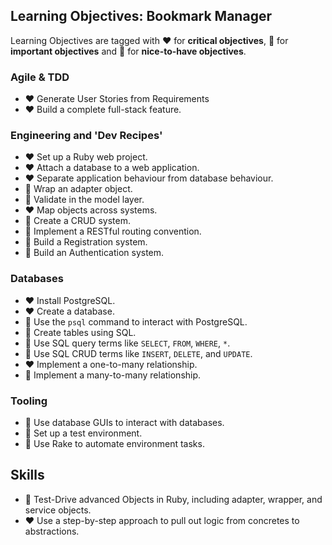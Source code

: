 ## Learning Objectives: Bookmark Manager

Learning Objectives are tagged with :heart: for **critical objectives**, :yellow_heart: for **important objectives** and :green_heart: for **nice-to-have objectives**.

### Agile & TDD

* :heart: Generate User Stories from Requirements
* :heart: Build a complete full-stack feature.

### Engineering and 'Dev Recipes'

* :heart: Set up a Ruby web project.
* :heart: Attach a database to a web application.
* :heart: Separate application behaviour from database behaviour.
* :green_heart: Wrap an adapter object.
* :green_heart: Validate in the model layer.
* :heart: Map objects across systems.
* :yellow_heart: Create a CRUD system.
* :yellow_heart: Implement a RESTful routing convention.
* :green_heart: Build a Registration system.
* :green_heart: Build an Authentication system.

### Databases

* :heart: Install PostgreSQL.
* :heart: Create a database.
* :yellow_heart: Use the `psql` command to interact with PostgreSQL.
* :yellow_heart: Create tables using SQL.
* :yellow_heart: Use SQL query terms like `SELECT`, `FROM`, `WHERE`, `*`.
* :yellow_heart: Use SQL CRUD terms like `INSERT`, `DELETE`, and `UPDATE`.
* :heart: Implement a one-to-many relationship.
* :yellow_heart: Implement a many-to-many relationship.

### Tooling

* :green_heart: Use database GUIs to interact with databases.
* :yellow_heart: Set up a test environment.
* :green_heart: Use Rake to automate environment tasks.

## Skills

* :yellow_heart: Test-Drive advanced Objects in Ruby, including adapter, wrapper, and service objects.
* :heart: Use a step-by-step approach to pull out logic from concretes to abstractions.
